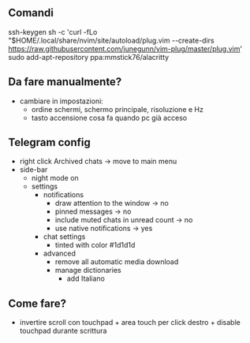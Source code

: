 ## Comandi
ssh-keygen
sh -c 'curl -fLo "$HOME/.local/share/nvim/site/autoload/plug.vim --create-dirs https://raw.githubusercontent.com/junegunn/vim-plug/master/plug.vim'
sudo add-apt-repository ppa:mmstick76/alacritty

## Da fare manualmente?
- cambiare in impostazioni:
	- ordine schermi, schermo principale, risoluzione e Hz
	- tasto accensione cosa fa quando pc già acceso
## Telegram config
- right click Archived chats -> move to main menu
- side-bar
	- night mode on
	- settings 
		- notifications
			- draw attention to the window -> no
			- pinned messages -> no
			- include muted chats in unread count -> no
			- use native notifications -> yes
		- chat settings
			- tinted with color #1d1d1d
		- advanced
			- remove all automatic media download
			- manage dictionaries
				- add Italiano

## Come fare?
- invertire scroll con touchpad + area touch per click destro + disable touchpad durante scrittura
